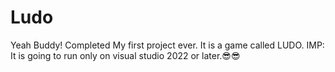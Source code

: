 # Ludo
Yeah Buddy! Completed My first project ever. It is a game called LUDO. 
IMP: It is going to run only on visual studio 2022 or later.😎😎
